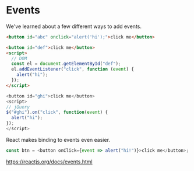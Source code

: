 # Events

We've learned about a few different ways to add events.

```html
<button id="abc" onclick="alert('hi');">click me</button>
```

```html
<button id="def">click me</button>
<script>
  // DOM
  const el = document.getElementById("def");
  el.addEventListener("click", function (event) {
    alert("hi");
  });
</script>
```

```js
<button id="ghi">click me</button>
<script>
// jQuery
$("#ghi").on("click", function(event) {
  alert("hi");
});
</script>
```

React makes binding to events even easier.

```js
const btn = <button onClick={event => alert("hi!")}>click me</button>;
```

https://reactjs.org/docs/events.html